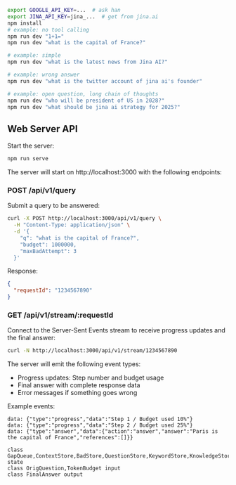 ```bash
export GOOGLE_API_KEY=...  # ask han
export JINA_API_KEY=jina_...  # get from jina.ai
npm install
# example: no tool calling 
npm run dev "1+1="
npm run dev "what is the capital of France?"

# example: simple
npm run dev "what is the latest news from Jina AI?"

# example: wrong answer
npm run dev "what is the twitter account of jina ai's founder"

# example: open question, long chain of thoughts
npm run dev "who will be president of US in 2028?"
npm run dev "what should be jina ai strategy for 2025?"
```

## Web Server API

Start the server:
```bash
npm run serve
```

The server will start on http://localhost:3000 with the following endpoints:

### POST /api/v1/query
Submit a query to be answered:
```bash
curl -X POST http://localhost:3000/api/v1/query \
  -H "Content-Type: application/json" \
  -d '{
    "q": "what is the capital of France?",
    "budget": 1000000,
    "maxBadAttempt": 3
  }'
```

Response:
```json
{
  "requestId": "1234567890"
}
```

### GET /api/v1/stream/:requestId
Connect to the Server-Sent Events stream to receive progress updates and the final answer:
```bash
curl -N http://localhost:3000/api/v1/stream/1234567890
```

The server will emit the following event types:
- Progress updates: Step number and budget usage
- Final answer with complete response data
- Error messages if something goes wrong

Example events:
```
data: {"type":"progress","data":"Step 1 / Budget used 10%"}
data: {"type":"progress","data":"Step 2 / Budget used 25%"}
data: {"type":"answer","data":{"action":"answer","answer":"Paris is the capital of France","references":[]}}
```
    class GapQueue,ContextStore,BadStore,QuestionStore,KeywordStore,KnowledgeStore,URLStore state
    class OrigQuestion,TokenBudget input
    class FinalAnswer output
```

